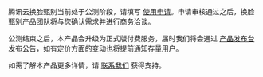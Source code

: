 腾讯云换脸甄别当前处于公测阶段，请填写 [使用申请](https://cloud.tencent.com/apply/p/mvcxl9yl1cf)。申请审核通过之后，换脸甄别产品团队将与您确认需求并进行商务洽谈。

公测结束之后，本产品会升级为正式版付费服务，届时我们将会通过 [产品发布台](https://cloud.tencent.com/product/events) 发布公告，如有定价方面的变动也将提前通知存量用户。

如需了解本产品更多详情，请 [联系我们](https://cloud.tencent.com/about/connect) 获得支持。

